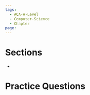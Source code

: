 ```yaml
---
tags:
  - AQA-A-Level
  - Computer-Science
  - Chapter
page:
---
```

# Sections
- 

# Practice Questions
